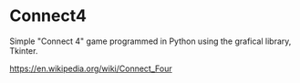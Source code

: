 # Connect4
Simple "Connect 4" game programmed in Python using the grafical library, Tkinter.

https://en.wikipedia.org/wiki/Connect_Four
